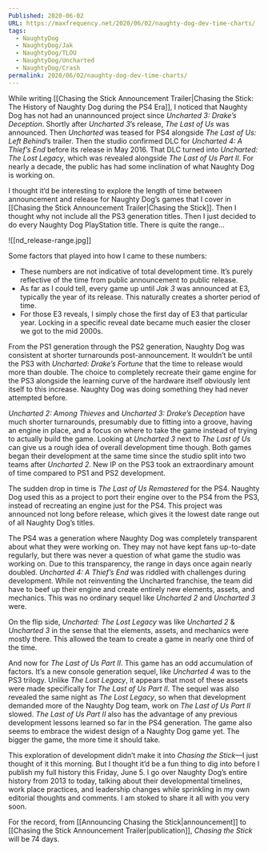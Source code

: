 ```yaml
---
Published: 2020-06-02
URL: https://maxfrequency.net/2020/06/02/naughty-dog-dev-time-charts/
tags:
  - NaughtyDog
  - NaughtyDog/Jak
  - NaughtyDog/TLOU
  - NaughtyDog/Uncharted
  - NaughtyDog/Crash
permalink: 2020/06/02/naughty-dog-dev-time-charts/
---
```

While writing [[Chasing the Stick Announcement Trailer|Chasing the Stick: The History of Naughty Dog during the PS4 Era]], I noticed that Naughty Dog has not had an unannounced project since *Uncharted 3: Drake’s Deception*. Shortly after *Uncharted 3*’s release, *The Last of Us* was announced. Then *Uncharted* was teased for PS4 alongside *The Last of Us: Left Behind*’s trailer. Then the studio confirmed DLC for *Uncharted 4: A Thief’s End* before its release in May 2016. That DLC turned into *Uncharted: The Lost Legacy*, which was revealed alongside *The Last of Us Part II*. For nearly a decade, the public has had some inclination of what Naughty Dog is working on.

I thought it’d be interesting to explore the length of time between announcement and release for Naughty Dog’s games that I cover in [[Chasing the Stick Announcement Trailer|Chasing the Stick]]. Then I thought why not include all the PS3 generation titles. Then I just decided to do every Naughty Dog PlayStation title. There is quite the range…

![[nd_release-range.jpg]]

Some factors that played into how I came to these numbers:

- These numbers are not indicative of total development time. It’s purely reflective of the time from public announcement to public release.
- As far as I could tell, every game up until *Jak 3* was announced at E3, typically the year of its release. This naturally creates a shorter period of time.
- For those E3 reveals, I simply chose the first day of E3 that particular year. Locking in a specific reveal date became much easier the closer we got to the mid 2000s.

From the PS1 generation through the PS2 generation, Naughty Dog was consistent at shorter turnarounds post-announcement. It wouldn’t be until the PS3 with *Uncharted: Drake’s Fortune* that the time to release would more than double. The choice to completely recreate their game engine for the PS3 alongside the learning curve of the hardware itself obviously lent itself to this increase. Naughty Dog was doing something they had never attempted before.

*Uncharted 2: Among Thieves* and *Uncharted 3: Drake’s Deception* have much shorter turnarounds, presumably due to fitting into a groove, having an engine in place, and a focus on where to take the game instead of trying to actually build the game. Looking at *Uncharted 3* next to *The Last of Us* can give us a rough idea of overall development time though. Both games began their development at the same time since the studio split into two teams after *Uncharted 2*. New IP on the PS3 took an extraordinary amount of time compared to PS1 and PS2 development.

The sudden drop in time is *The Last of Us Remastered* for the PS4. Naughty Dog used this as a project to port their engine over to the PS4 from the PS3, instead of recreating an engine just for the PS4. This project was announced not long before release, which gives it the lowest date range out of all Naughty Dog’s titles.

The PS4 was a generation where Naughty Dog was completely transparent about what they were working on. They may not have kept fans up-to-date regularly, but there was never a question of what game the studio was working on. Due to this transparency, the range in days once again nearly doubled. *Uncharted 4: A Thief’s End* was riddled with challenges during development. While not reinventing the Uncharted franchise, the team did have to beef up their engine and create entirely new elements, assets, and mechanics. This was no ordinary sequel like *Uncharted 2* and *Uncharted 3* were.

On the flip side, *Uncharted: The Lost Legacy* was like *Uncharted 2* & *Uncharted 3* in the sense that the elements, assets, and mechanics were mostly there. This allowed the team to create a game in nearly one third of the time.

And now for *The Last of Us Part II*. This game has an odd accumulation of factors. It’s a new console generation sequel, like *Uncharted 4* was to the PS3 trilogy. Unlike *The Lost Legacy*, it appears that most of these assets were made specifically for *The Last of Us Part II*. The sequel was also revealed the same night as *The Lost Legacy*, so when that development demanded more of the Naughty Dog team, work on *The Last of Us Part II* slowed. *The Last of Us Part II* also has the advantage of any previous development lessons learned so far in the PS4 generation. The game also seems to embrace the widest design of a Naughty Dog game yet. The bigger the game, the more time it should take.

This exploration of development didn’t make it into *Chasing the Stick*—I just thought of it this morning. But I thought it’d be a fun thing to dig into before I publish my full history this Friday, June 5. I go over Naughty Dog’s entire history from 2013 to today, talking about their developmental timelines, work place practices, and leadership changes while sprinkling in my own editorial thoughts and comments. I am stoked to share it all with you very soon.

For the record, from [[Announcing Chasing the Stick|announcement]] to [[Chasing the Stick Announcement Trailer|publication]], *Chasing the Stick* will be 74 days.